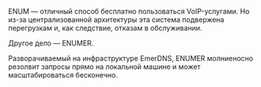 ENUM — отличный способ бесплатно пользоваться VoIP-услугами. Но из-за централизованной архитектуры эта система подвержена перегрузкам и, как следствие, отказам в обслуживании.

Другое дело — ENUMER.

Разворачиваемый на инфраструктуре EmerDNS, ENUMER молниеносно резолвит запросы прямо на локальной машине и может масштабироваться бесконечно.